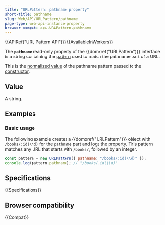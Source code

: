 ```yaml
---
title: "URLPattern: pathname property"
short-title: pathname
slug: Web/API/URLPattern/pathname
page-type: web-api-instance-property
browser-compat: api.URLPattern.pathname
---
```


{{APIRef("URL Pattern API")}} {{AvailableInWorkers}}

The **`pathname`** read-only property of the {{domxref("URLPattern")}} interface is a string containing the [pattern](/en-US/docs/Web/API/URL_Pattern_API#pattern_syntax) used to match the pathname part of a URL.

This is the [normalized value](/en-US/docs/Web/API/URL_Pattern_API#pattern_normalization) of the pathname pattern passed to the [constructor](/en-US/docs/Web/API/URLPattern/URLPattern).

## Value

A string.

## Examples

### Basic usage

The following example creates a {{domxref("URLPattern")}} object with `/books/:id(\\d)` for the `pathname` part and logs the property.
This pattern matches any URL that starts with `/books/`, followed by an integer.

```js
const pattern = new URLPattern({ pathname: "/books/:id(\\d)" });
console.log(pattern.pathname); // "/books/:id(\\d)"
```

## Specifications

{{Specifications}}

## Browser compatibility

{{Compat}}
